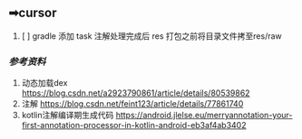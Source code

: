 ## ➡cursor
1. [ ] gradle 添加 task 注解处理完成后 res 打包之前将目录文件拷至res/raw



### *参考资料*
1. 动态加载dex https://blog.csdn.net/a2923790861/article/details/80539862
2. 注解 https://blog.csdn.net/feint123/article/details/77861740
3. kotlin注解编译期生成代码 https://android.jlelse.eu/merryannotation-your-first-annotation-processor-in-kotlin-android-eb3af4ab3402